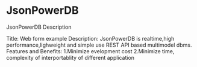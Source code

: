 # JsonPowerDB
JsonPowerDB Description

Title: Web form example
Description: JsonPowerDB is realtime,high performance,lighweight and simple use REST API based multimodel dbms.
Features and Benefits: 1.Minimize evelopment cost
                       2.Minimize time, complexity of interportablity of different application
